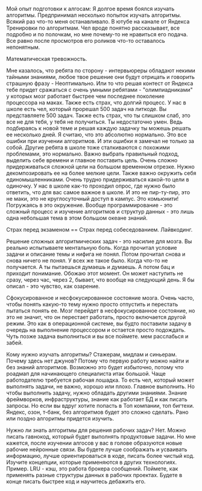 Мой опыт подготовки к алгосам:
Я долгое время боялся изучать алгоритмы. Предпринимал несколько попыток изучать алгоритмы. Всякий раз что-то меня останавливало. В ютубе на канале от Яндекса Тренировки по алгоритмам. Чел вроде понятно рассказывает, все подробно и по полочкам, но мне почему-то не нравиться его подача. Все равно после просмотров его роликов что-то оставалось непонятным.

Математическая тревожность.

Мне казалось, что ребята по сторону - интервьюреры обладают некими тайными знаниями, любое твое решение они будут отрицать и говорить страшную фразу - Неоптимально. 
Или то что решая контест от Яндекса тебе придет сражаться с очень умными ребятами - "олимпиадниками" у которых мозг работает быстрее чем последнее поколение процессора на маках.
Также есть страх, что долгий процесс. У нас в школе есть чел, который прорешал 500 задач на литкоде. Вы представляете 500 задач.
Также есть страх, что ты слишком слаб, это все не для тебя, у тебя не получиться. Ты недостаточно умен. Ведь подбираясь к новой теме и решая каждую задачку ты можешь решать ее несколько дней.
Я считаю, что это абсолютно нормально.
Это все ошибки при изучении алгоритмов. И эти ошибки я замечал не только за собой. Другие ребята в школе тоже сталкиваются с похожими проблемами, это нормально. Важно выбрать правильный подход, выделить себе времени и главное поставить цель.
Очень сложно придерживаться сложной цели на большом временном отрезке. Нужно декомпозировать ее на более мелкие цели.
Также важно окружить себя единомышленниками. Очень трудно придерживаться какой-то цели в одиночку.
У нас в школе как-то проходил опрос, где нужно было ответить, что для вас самое важное в школе. И это не пир-ту-пир, это не маки, это не круглосуточный доступ в кампус. Это комьюнити! Погружаясь в это окружение.
Вообще программирование - это сложный процесс и изучение алгоритмов и структур данных - это лишь одна небольшая тема в этом большом океане знаний.

Страх перед экзаменом == Страх перед собеседованием.
Лайвкодинг.

Решение сложных алгоритмических задач - это насилие для мозга.
Вы реально испытываете ментальную боль. Когда прочитал условие задачи и описание темы и нифига не понял. Потом прочитал снова и снова ничего не понял. У всех же такое было. Когда что-то не получается. А ты пытаешься думаешь и думаешь. А потом бац и приходит понимание. Обожаю этот момент. Он может наступить не сразу, через час, через 2, бывает, что вообще на следующий день. Я бы описал - это чувство, как озарение.


Сфокусированное и несфокусированное состояние мозга. Очень часто, чтобы понять какую-то тему нужно просто отпустить и перестать пытаться понять ее. Мозг перейдет в несфокусированное состояние, но это не значит, что он перестает работать, просто включается другой режим. Это как в операционной системе, вы будто поставили задачу в очередь на выполнение процессором и остается просто подождать. Чуть позже задача выполниться и вы все поймете.
мем расслабься и забей.

Кому нужно изучать алгоритмы?
Стажерам, мидлам и синьерам. Почему здесь нет джунов? Потому что первую работу можно найти и без знаний алгоритмов. Возможно это будет избыточно, потому что роадмап для начинающего специалиста итак большой. Чаще работодателю требуется рабочая лошадка. То есть чел, который может выполнять задачи, не важно, хорошо или плохо. Главное выполнить. Но чтобы выполнить задачу, нужно обладать другими знаниями. Знание фреймворков, инфраструктуры, знание как работает БД и как писать запросы.
Но если вы вдруг хотите попасть в Топ компании, топ бигтехи. Яндекс, озон, т-банк, без алгоритмов будет это сложно сделать. Рано или поздно алгоритмы придется изучить.

Нужно ли знать алгоритмы для решения рабочих задач? 
Нет. Можно писать гавнокод, который будет выполнять продуктовые задачи.
Но мне кажется, после изучении алгосов у вас в голове образуются новые рабочие нейронные связи. Вы будете лучше соображать и усваивать информацию, лучше ориентироваться в коде, писать более чистый код. Изучите концепции, которые применяются в других технологиях. Пример. LRU - кэш, это работа брокера сообщений. Поймете, как применять разные структуры данных в рабочих проектах. Будете в конце писать быстрее код и научитесь дебажить его.











